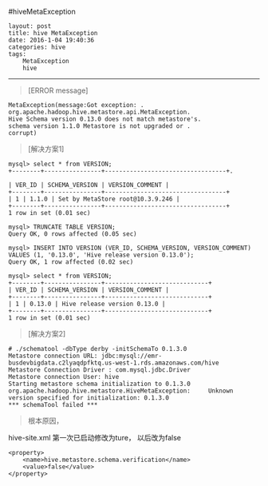 #hiveMetaException


	layout: post
	title: hive MetaException
	date: 2016-1-04 19:40:36
	categories: hive
	tags: 
		MetaException
		hive

---
>[ERROR message]



  	MetaException(message:Got exception: .
  	org.apache.hadoop.hive.metastore.api.MetaException.
  	Hive Schema version 0.13.0 does not match metastore's.
    schema version 1.1.0 Metastore is not upgraded or . 
    corrupt)


>[解决方案1]

	mysql> select * from VERSION;
	+--------+----------------+----------------------------------+.
	
	| VER_ID | SCHEMA_VERSION | VERSION_COMMENT |
	+--------+----------------+----------------------------------+
	| 1 | 1.1.0 | Set by MetaStore root@10.3.9.246 |
	+--------+----------------+----------------------------------+
	1 row in set (0.01 sec)

	mysql> TRUNCATE TABLE VERSION;
	Query OK, 0 rows affected (0.05 sec)

	mysql> INSERT INTO VERSION (VER_ID, SCHEMA_VERSION, VERSION_COMMENT) VALUES (1, '0.13.0', 'Hive release version 0.13.0');
	Query OK, 1 row affected (0.02 sec)

	mysql> select * from VERSION;
	+--------+----------------+-----------------------------+
	| VER_ID | SCHEMA_VERSION | VERSION_COMMENT |
	+--------+----------------+-----------------------------+
	| 1 | 0.13.0 | Hive release version 0.13.0 |
	+--------+----------------+-----------------------------+
	1 row in set (0.01 sec)
	



>[解决方案2]


	# ./schematool -dbType derby -initSchemaTo 0.1.3.0
	Metastore connection URL: jdbc:mysql://emr-busdevbigdata.c2lyaqdpfktq.us-west-1.rds.amazonaws.com/hive
	Metastore Connection Driver : com.mysql.jdbc.Driver
	Metastore connection User: hive
	Starting metastore schema initialization to 0.1.3.0
	org.apache.hadoop.hive.metastore.HiveMetaException: 	Unknown version specified for initialization: 0.1.3.0
	*** schemaTool failed ***
	
	
	
	
>根本原因，

hive-site.xml 第一次已启动修改为ture，  以后改为false


	<property>
		<name>hive.metastore.schema.verification</name>
		<value>false</value>
	</property>